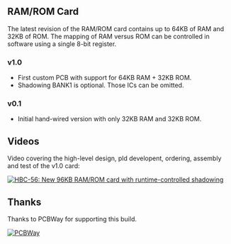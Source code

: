 ## RAM/ROM Card

The latest revision of the RAM/ROM card contains up to 64KB of RAM and 32KB of ROM. The mapping of RAM versus ROM can be controlled in software using a single 8-bit register.

### v1.0

* First custom PCB with support for 64KB RAM + 32KB ROM.
* Shadowing BANK1 is optional. Those ICs can be omitted.

### v0.1

* Initial hand-wired version with only 32KB RAM and 32KB ROM.


## Videos

Video covering the high-level design, pld developent, ordering, assembly and test of the v1.0 card:

[![HBC-56: New 96KB RAM/ROM card with runtime-controlled shadowing](https://img.visualrealmsoftware.com/youtube/thumb/CFTjE6XcWkM?v=2)](https://youtu.be/CFTjE6XcWkM "HBC-56: New 96KB RAM/ROM card with runtime-controlled shadowing")

## Thanks

Thanks to PCBWay for supporting this build.

[![PCBWay](/img/pcbway_sm.png)](https://www.pcbway.com/)
